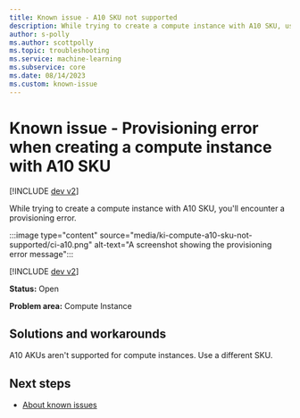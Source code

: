 ```yaml
---
title: Known issue - A10 SKU not supported
description: While trying to create a compute instance with A10 SKU, users encounter a provisioning error.
author: s-polly
ms.author: scottpolly
ms.topic: troubleshooting  
ms.service: machine-learning
ms.subservice: core
ms.date: 08/14/2023
ms.custom: known-issue
---
```


# Known issue  - Provisioning error when creating a compute instance with A10 SKU

[!INCLUDE [dev v2](../includes/machine-learning-dev-v2.md)]

While trying to create a compute instance with A10 SKU, you'll encounter a provisioning error.

:::image type="content" source="media/ki-compute-a10-sku-not-supported/ci-a10.png" alt-text="A screenshot showing the provisioning error message":::

[!INCLUDE [dev v2](../includes/machine-learning-dev-v2.md)]

**Status:** Open

**Problem area:** Compute Instance

## Solutions and workarounds

A10 AKUs aren't supported for compute instances. Use a different SKU.

## Next steps

- [About known issues](azureml-known-issues.md)
